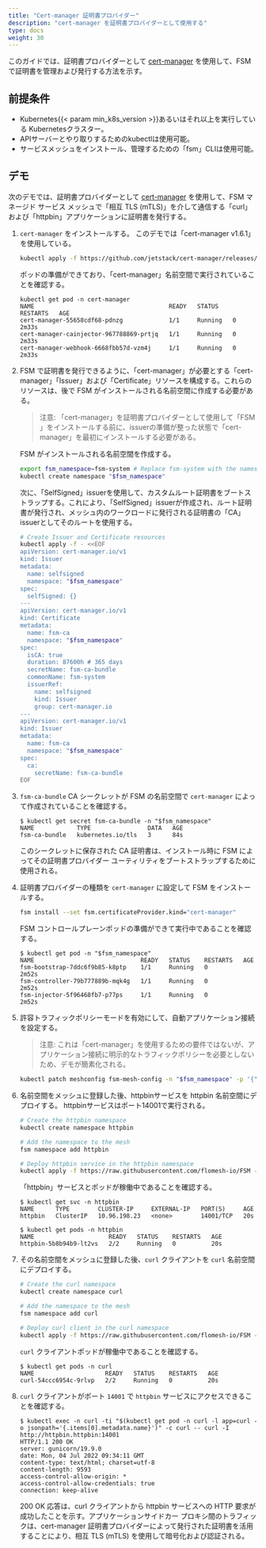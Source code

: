 ```yaml
---
title: "Cert-manager 証明書プロバイダー"
description: "cert-manager を証明書プロバイダーとして使用する"
type: docs
weight: 30
---
```



このガイドでは、証明書プロバイダーとして [cert-manager][1] を使用して、FSM で証明書を管理および発行する方法を示す。
## 前提条件
- Kubernetes{{< param min_k8s_version >}}あるいはそれ以上を実行している Kubernetesクラスター。
- APIサーバーとやり取りするためのkubectlは使用可能。
- サービスメッシュをインストール、管理するための「fsm」CLIは使用可能。


## デモ

次のデモでは、証明書プロバイダーとして [cert-manager][1] を使用して、FSM マネージド サービス メッシュで「相互 TLS (mTLS)」を介して通信する「curl」および「httpbin」アプリケーションに証明書を発行する。

1. `cert-manager` をインストールする。 このデモでは「cert-manager v1.6.1」を使用している。
    ```bash
    kubectl apply -f https://github.com/jetstack/cert-manager/releases/download/v1.6.1/cert-manager.yaml
    ```

    ポッドの準備ができており、「cert-manager」名前空間で実行されていることを確認する。

    ```console
    kubectl get pod -n cert-manager
    NAME                                      READY   STATUS    RESTARTS   AGE
    cert-manager-55658cdf68-pdnzg             1/1     Running   0          2m33s
    cert-manager-cainjector-967788869-prtjq   1/1     Running   0          2m33s
    cert-manager-webhook-6668fbb57d-vzm4j     1/1     Running   0          2m33s
    ```

2. FSM で証明書を発行できるように、「cert-manager」が必要とする「cert-manager」「Issuer」および「Certificate」リソースを構成する。これらのリソースは、後で FSM がインストールされる名前空間に作成する必要がある。
    > 注意: 「cert-manager」を証明書プロバイダーとして使用して「FSM 」をインストールする前に、issuerの準備が整った状態で「cert-manager」を最初にインストールする必要がある。

    FSM がインストールされる名前空間を作成する。

    ```bash
    export fsm_namespace=fsm-system # Replace fsm-system with the namespace where FSM is installed
    kubectl create namespace "$fsm_namespace"
    ```

    次に、「SelfSigned」issuerを使用して、カスタムルート証明書をブートストラップする。これにより、「SelfSigned」issuerが作成され、ルート証明書が発行され、メッシュ内のワークロードに発行される証明書の「CA」issuerとしてそのルートを使用する。

    ```bash
    # Create Issuer and Certificate resources
    kubectl apply -f - <<EOF
    apiVersion: cert-manager.io/v1
    kind: Issuer
    metadata:
      name: selfsigned
      namespace: "$fsm_namespace"
    spec:
      selfSigned: {}
    ---
    apiVersion: cert-manager.io/v1
    kind: Certificate
    metadata:
      name: fsm-ca
      namespace: "$fsm_namespace"
    spec:
      isCA: true
      duration: 87600h # 365 days
      secretName: fsm-ca-bundle
      commonName: fsm-system
      issuerRef:
        name: selfsigned
        kind: Issuer
        group: cert-manager.io
    ---
    apiVersion: cert-manager.io/v1
    kind: Issuer
    metadata:
      name: fsm-ca
      namespace: "$fsm_namespace"
    spec:
      ca:
        secretName: fsm-ca-bundle
    EOF
    ```

3. `fsm-ca-bundle` CA シークレットが FSM の名前空間で `cert-manager` によって作成されていることを確認する。
   
    ```console
    $ kubectl get secret fsm-ca-bundle -n "$fsm_namespace"
    NAME            TYPE                DATA   AGE
    fsm-ca-bundle   kubernetes.io/tls   3      84s
    ```

    このシークレットに保存された CA 証明書は、インストール時に FSM によってその証明書プロバイダー ユーティリティをブートストラップするために使用される。

4. 証明書プロバイダーの種類を `cert-manager` に設定して FSM をインストールする。
   
    ```bash
    fsm install --set fsm.certificateProvider.kind="cert-manager"
    ```

    FSM コントロールプレーンポッドの準備ができて実行中であることを確認する。
    
    ```console
    $ kubectl get pod -n "$fsm_namespace"
    NAME                              READY   STATUS    RESTARTS   AGE
    fsm-bootstrap-7ddc6f9b85-k8ptp    1/1     Running   0          2m52s
    fsm-controller-79b777889b-mqk4g   1/1     Running   0          2m52s
    fsm-injector-5f96468fb7-p77ps     1/1     Running   0          2m52s
    ```

5. 許容トラフィックポリシーモードを有効にして、自動アプリケーション接続を設定する。
    > 注意: これは「cert-manager」を使用するための要件ではないが、アプリケーション接続に明示的なトラフィックポリシーを必要としないため、デモが簡素化される。

    ```bash
    kubectl patch meshconfig fsm-mesh-config -n "$fsm_namespace" -p '{"spec":{"traffic":{"enablePermissiveTrafficPolicyMode":true}}}'  --type=merge
    ```

6. 名前空間をメッシュに登録した後、httpbinサービスを httpbin 名前空間にデプロイする。 httpbinサービスはポート14001で実行される。

    ```bash
    # Create the httpbin namespace
    kubectl create namespace httpbin

    # Add the namespace to the mesh
    fsm namespace add httpbin

    # Deploy httpbin service in the httpbin namespace
    kubectl apply -f https://raw.githubusercontent.com/flomesh-io/FSM -docs/{{< param fsm_branch >}}/manifests/samples/httpbin/httpbin.yaml -n httpbin
    ```

    「httpbin」サービスとポッドが稼働中であることを確認する。

    ```console
    $ kubectl get svc -n httpbin
    NAME      TYPE        CLUSTER-IP     EXTERNAL-IP   PORT(S)     AGE
    httpbin   ClusterIP   10.96.198.23   <none>        14001/TCP   20s
    ```

    ```console
    $ kubectl get pods -n httpbin
    NAME                     READY   STATUS    RESTARTS   AGE
    httpbin-5b8b94b9-lt2vs   2/2     Running   0          20s
    ```

7. その名前空間をメッシュに登録した後、`curl` クライアントを `curl` 名前空間にデプロイする。

    ```bash
    # Create the curl namespace
    kubectl create namespace curl

    # Add the namespace to the mesh
    fsm namespace add curl

    # Deploy curl client in the curl namespace
    kubectl apply -f https://raw.githubusercontent.com/flomesh-io/FSM -docs/{{< param fsm_branch >}}/manifests/samples/curl/curl.yaml -n curl
    ```

    `curl` クライアントポッドが稼働中であることを確認する。

    ```console
    $ kubectl get pods -n curl
    NAME                    READY   STATUS    RESTARTS   AGE
    curl-54ccc6954c-9rlvp   2/2     Running   0          20s
    ```

8.  `curl` クライアントがポート `14001` で `httpbin` サービスにアクセスできることを確認する。

    ```console
    $ kubectl exec -n curl -ti "$(kubectl get pod -n curl -l app=curl -o jsonpath='{.items[0].metadata.name}')" -c curl -- curl -I http://httpbin.httpbin:14001
    HTTP/1.1 200 OK
    server: gunicorn/19.9.0
    date: Mon, 04 Jul 2022 09:34:11 GMT
    content-type: text/html; charset=utf-8
    content-length: 9593
    access-control-allow-origin: *
    access-control-allow-credentials: true
    connection: keep-alive
    ```

     200 OK 応答は、curl クライアントから httpbin サービスへの HTTP 要求が成功したことを示す。アプリケーションサイドカー プロキシ間のトラフィックは、cert-manager 証明書プロバイダーによって発行された証明書を活用することにより、相互 TLS (mTLS) を使用して暗号化および認証される。
    


[1]: https://cert-manager.io/